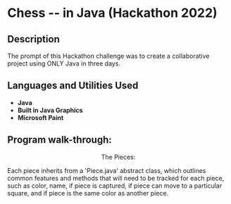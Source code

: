 <h1>Chess -- in Java (Hackathon 2022)</h1>

<h2>Description</h2>
The prompt of this Hackathon challenge was to create a collaborative project using ONLY Java in three days.
<br />


<h2>Languages and Utilities Used</h2>

- <b>Java</b> 
- <b>Built in Java Graphics</b>
- <b>Microsoft Paint</b>

<h2>Program walk-through:</h2>

<p align="center">
The Pieces: <br/>
<p align="left">
Each piece inherits from a 'Piece.java' abstract class, which outlines common features and methods that will need to be tracked
  for each piece, such as color, name, if piece is captured, if piece can move to a particular square, and if piece is the same color as another piece.
</p>

</p>

<!--
 ```diff
- text in red
+ text in green
! text in orange
# text in gray
@@ text in purple (and bold)@@
```
--!>
